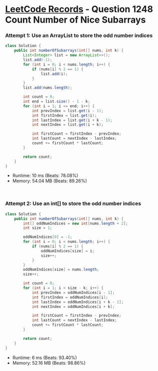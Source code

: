 # [LeetCode Records](../../README.md) - Question 1248 Count Number of Nice Subarrays

### Attempt 1: Use an ArrayList to store the odd number indices
```java
class Solution {
    public int numberOfSubarrays(int[] nums, int k) {
        List<Integer> list = new ArrayList<>();
        list.add(-1);
        for (int i = 0; i < nums.length; i++) {
            if (nums[i] % 2 == 1) {
                list.add(i);
            }
        }
        list.add(nums.length);

        int count = 0;
        int end = list.size() - 1 - k;
        for (int i = 1; i <= end; i++) {
            int prevIndex = list.get(i - 1);
            int firstIndex = list.get(i);
            int lastIndex = list.get(i + k - 1);
            int nextIndex = list.get(i + k);

            int firstCount = firstIndex - prevIndex;
            int lastCount = nextIndex - lastIndex;
            count += firstCount * lastCount;
        }

        return count;
    }
}
```
- Runtime: 10 ms (Beats: 78.08%)
- Memory: 54.04 MB (Beats: 89.26%)

<br>

### Attempt 2: Use an int[] to store the odd number indices
```java
class Solution {
    public int numberOfSubarrays(int[] nums, int k) {
        int[] oddNumIndices = new int[nums.length + 2];
        int size = 1;

        oddNumIndices[0] = -1;
        for (int i = 0; i < nums.length; i++) {
            if (nums[i] % 2 == 1) {
                oddNumIndices[size] = i;
                size++;
            }
        }
        oddNumIndices[size] = nums.length;
        size++;

        int count = 0;
        for (int i = 1; i < size - k; i++) {
            int prevIndex = oddNumIndices[i - 1];
            int firstIndex = oddNumIndices[i];
            int lastIndex = oddNumIndices[i + k - 1];
            int nextIndex = oddNumIndices[i + k];

            int firstCount = firstIndex - prevIndex;
            int lastCount = nextIndex - lastIndex;
            count += firstCount * lastCount;
        }

        return count;
    }
}
```
- Runtime: 6 ms (Beats: 93.40%)
- Memory: 52.16 MB (Beats: 98.86%)

<br>
